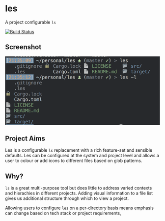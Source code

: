 # les

A project configurable `ls`

[![Build Status](https://travis-ci.org/benbrunton/les.svg?branch=master)](https://travis-ci.org/benbrunton/les)

## Screenshot
![Screenshot of les](screenshot.png)

## Project Aims
Les is a configurable `ls` replacement with a rich feature-set and sensible
defaults. Les can be configured at the system and project level and allows a
user to colour or add icons to different files based on glob patterns.

## Why?
`ls` is a great multi-purpose tool but does little to address varied  contexts 
and hierachies in different projects. Adding visual information to a file list 
gives us additional structure through which to view a project.

Allowing users to configure `les` on a per-directory basis means emphasis can
change based on tech stack or project requirements,
